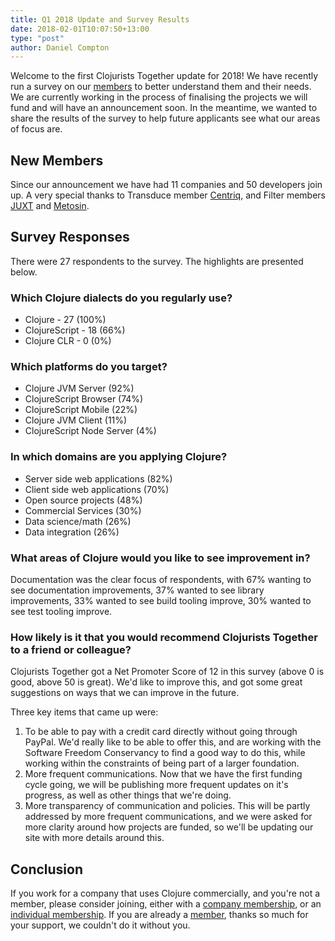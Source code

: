 ```yaml
---
title: Q1 2018 Update and Survey Results
date: 2018-02-01T10:07:50+13:00
type: "post"
author: Daniel Compton
---
```


Welcome to the first Clojurists Together update for 2018! We have recently run a survey on our [members](/members/) to better understand them and their needs. We are currently working in the process of finalising the projects we will fund and will have an announcement soon. In the meantime, we wanted to share the results of the survey to help future applicants see what our areas of focus are.

## New Members

Since our announcement we have had 11 companies and 50 developers join up. A very special thanks to Transduce member [Centriq](https://centriqhome.com), and Filter members [JUXT](https://juxt.pro) and [Metosin](http://metosin.fi).

## Survey Responses

There were 27 respondents to the survey. The highlights are presented below.

### Which Clojure dialects do you regularly use?

* Clojure - 27 (100%)
* ClojureScript - 18 (66%)
* Clojure CLR - 0 (0%)

### Which platforms do you target?

* Clojure JVM Server (92%)
* ClojureScript Browser (74%)
* ClojureScript Mobile (22%)
* Clojure JVM Client (11%)
* ClojureScript Node Server (4%)

### In which domains are you applying Clojure?

* Server side web applications (82%)
* Client side web applications (70%)
* Open source projects (48%)
* Commercial Services (30%)
* Data science/math (26%)
* Data integration (26%)

### What areas of Clojure would you like to see improvement in?

Documentation was the clear focus of respondents, with 67% wanting to see documentation improvements, 37% wanted to see library improvements, 33% wanted to see build tooling improve, 30% wanted to see test tooling improve.

### How likely is it that you would recommend Clojurists Together to a friend or colleague?

Clojurists Together got a Net Promoter Score of 12 in this survey (above 0 is good, above 50 is great). We'd like to improve this, and got some great suggestions on ways that we can improve in the future.

Three key items that came up were:

1. To be able to pay with a credit card directly without going through PayPal. We'd really like to be able to offer this, and are working with the Software Freedom Conservancy to find a good way to do this, while working within the constraints of being part of a larger foundation.
2. More frequent communications. Now that we have the first funding cycle going, we will be publishing more frequent updates on it's progress, as well as other things that we're doing.
3. More transparency of communication and policies. This will be partly addressed by more frequent communications, and we were asked for more clarity around how projects are funded, so we'll be updating our site with more details around this.

## Conclusion

If you work for a company that uses Clojure commercially, and you're not a member, please consider joining, either with a [company membership](/companies/), or an [individual membership](/developers/). If you are already a [member](/members/), thanks so much for your support, we couldn't do it without you.
